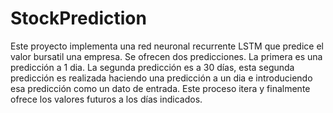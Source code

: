 # StockPrediction
Este proyecto implementa una red neuronal recurrente LSTM que predice el valor bursatil una empresa.
Se ofrecen dos predicciones. La primera es una predicción a 1 dia. La segunda predicción es a 30 días, esta segunda predicción es realizada haciendo una predicción a un dia
e introduciendo esa predicción como un dato de entrada. Este proceso itera y finalmente ofrece los valores futuros a los días indicados.
